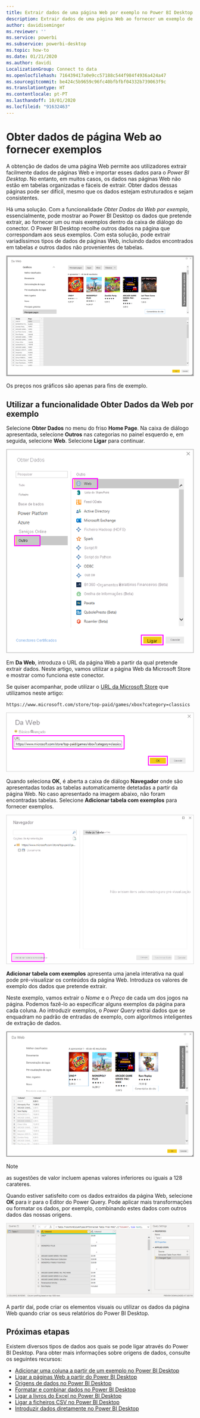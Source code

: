 ```yaml
---
title: Extrair dados de uma página Web por exemplo no Power BI Desktop
description: Extrair dados de uma página Web ao fornecer um exemplo de o que pretende extrair
author: davidiseminger
ms.reviewer: ''
ms.service: powerbi
ms.subservice: powerbi-desktop
ms.topic: how-to
ms.date: 01/21/2020
ms.author: davidi
LocalizationGroup: Connect to data
ms.openlocfilehash: 716439417a0e9cc57188c544f984f4936a424a47
ms.sourcegitcommit: be424c5b9659c96fc40bfbfbf04332b739063f9c
ms.translationtype: HT
ms.contentlocale: pt-PT
ms.lasthandoff: 10/01/2020
ms.locfileid: "91632463"
---
```

# <a name="get-webpage-data-by-providing-examples"></a>Obter dados de página Web ao fornecer exemplos

A obtenção de dados de uma página Web permite aos utilizadores extrair facilmente dados de páginas Web e importar esses dados para o *Power BI Desktop*. No entanto, em muitos casos, os dados nas páginas Web não estão em tabelas organizadas e fáceis de extrair. Obter dados dessas páginas pode ser difícil, mesmo que os dados estejam estruturados e sejam consistentes.

Há uma solução. Com a funcionalidade *Obter Dados da Web por exemplo*, essencialmente, pode mostrar ao Power BI Desktop os dados que pretende extrair, ao fornecer um ou mais exemplos dentro da caixa de diálogo do conector. O Power BI Desktop recolhe outros dados na página que correspondam aos seus exemplos. Com esta solução, pode extrair variadíssimos tipos de dados de páginas Web, incluindo dados encontrados em tabelas *e* outros dados não provenientes de tabelas.

![Obter dados da Web por exemplo](media/desktop-connect-to-web-by-example/web-by-example_01.png)

Os preços nos gráficos são apenas para fins de exemplo.

## <a name="using-get-data-from-web-by-example"></a>Utilizar a funcionalidade Obter Dados da Web por exemplo

Selecione **Obter Dados** no menu do friso **Home Page**. Na caixa de diálogo apresentada, selecione **Outros** nas categorias no painel esquerdo e, em seguida, selecione **Web**. Selecione **Ligar** para continuar.

![selecionar Web em Obter Dados](media/desktop-connect-to-web-by-example/web-by-example_03.png)

Em **Da Web**, introduza o URL da página Web a partir da qual pretende extrair dados. Neste artigo, vamos utilizar a página Web da Microsoft Store e mostrar como funciona este conector.

Se quiser acompanhar, pode utilizar o [URL da Microsoft Store](https://www.microsoft.com/store/top-paid/games/xbox?category=classics) que utilizamos neste artigo:

```http
https://www.microsoft.com/store/top-paid/games/xbox?category=classics
```

![Caixa de diálogo Web](media/desktop-connect-to-web-by-example/web-by-example_04.png)

Quando seleciona **OK**, é aberta a caixa de diálogo **Navegador** onde são apresentadas todas as tabelas automaticamente detetadas a partir da página Web. No caso apresentado na imagem abaixo, não foram encontradas tabelas. Selecione **Adicionar tabela com exemplos** para fornecer exemplos.

![Janela Navegador](media/desktop-connect-to-web-by-example/web-by-example_05.png)

**Adicionar tabela com exemplos** apresenta uma janela interativa na qual pode pré-visualizar os conteúdos da página Web. Introduza os valores de exemplo dos dados que pretende extrair.

Neste exemplo, vamos extrair o *Nome* e o *Preço* de cada um dos jogos na página. Podemos fazê-lo ao especificar alguns exemplos da página para cada coluna. Ao introduzir exemplos, o *Power Query* extrai dados que se enquadram no padrão de entradas de exemplo, com algoritmos inteligentes de extração de dados.

![Captura de ecrã a mostrar dados da Internet.](media/desktop-connect-to-web-by-example/web-by-example_06.png)

> [!NOTE]
> as sugestões de valor incluem apenas valores inferiores ou iguais a 128 carateres.

Quando estiver satisfeito com os dados extraídos da página Web, selecione **OK** para ir para o Editor do Power Query. Pode aplicar mais transformações ou formatar os dados, por exemplo, combinando estes dados com outros dados das nossas origens.

![Captura de ecrã a mostrar dados extraídos da Internet no Editor do Power Query.](media/desktop-connect-to-web-by-example/web-by-example_07.png)

A partir daí, pode criar os elementos visuais ou utilizar os dados da página Web quando criar os seus relatórios do Power BI Desktop.

## <a name="next-steps"></a>Próximas etapas

Existem diversos tipos de dados aos quais se pode ligar através do Power BI Desktop. Para obter mais informações sobre origens de dados, consulte os seguintes recursos:

* [Adicionar uma coluna a partir de um exemplo no Power BI Desktop](../create-reports/desktop-add-column-from-example.md)
* [Ligar a páginas Web a partir do Power BI Desktop](desktop-connect-to-web.md)
* [Origens de dados no Power BI Desktop](desktop-data-sources.md)
* [Formatar e combinar dados no Power BI Desktop](desktop-shape-and-combine-data.md)
* [Ligar a livros do Excel no Power BI Desktop](desktop-connect-excel.md)
* [Ligar a ficheiros CSV no Power BI Desktop](desktop-connect-csv.md)
* [Introduzir dados diretamente no Power BI Desktop](desktop-enter-data-directly-into-desktop.md)
